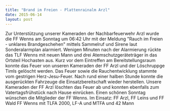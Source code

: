 ```yaml
---
title: "Brand im Freien - Plattenrainalm Arzl"
date: 2015-06-14
layout: post
---
```


Zur Unterstützung unserer Kameraden der Nachbarfeuerwehr Arzl wurde die FF Wenns am Sonntag um 06:42 Uhr mit der Meldung "Rauch im Freien - unklares Brandgeschehen" mittels Sammelruf und Sirene laut Sonderalarmplan alarmiert. Wenigen Minuten nach der Alarmierung rückte das TLF Wenns mit neuen Mann und drei Atemschutzgeräteträger in das Ortsteil Hochasten aus. Kurz vor dem Eintreffen am Bereitstellungsraum konnte das Feuer von unseren Kameraden der FF Arzl und der Löschruppge Timls gelöscht werden. Das Feuer sowie die Rauchentwicklung stammte vom gestrigen Herz-Jesu-Feuer. Nach rund einer halben Stunde konnte die ausgerückten Fahrzeuge die Einsatzbereitschaft wieder herstellen. Unsere Kameraden der FF Arzl löschten das Feuer ab und konnten ebenfalls zum Vatertagsfrühstück nach Hause einrücken. Einen schönen Sonntag wünschen die Mitglieder der FF Wenns.
Im Einsatz:
FF Arzl, FF Leins und FF Wald
FF Wenns mit TLFA 2000, LF-A und MTFA und 42 Mann